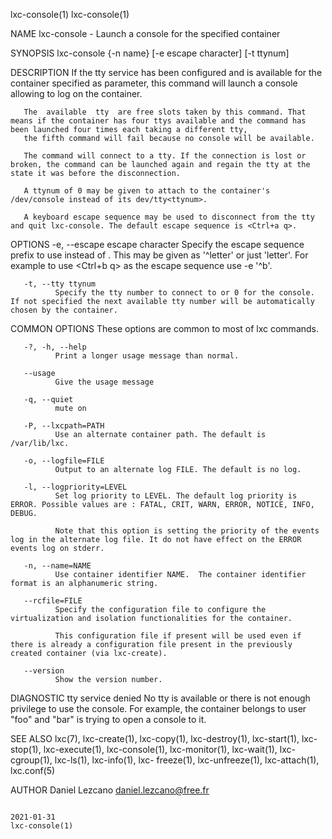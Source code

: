 lxc-console(1)                                                                                                                                                                   lxc-console(1)

NAME
       lxc-console - Launch a console for the specified container

SYNOPSIS
       lxc-console {-n name} [-e escape character] [-t ttynum]

DESCRIPTION
       If the tty service has been configured and is available for the container specified as parameter, this command will launch a console allowing to log on the container.

       The  available  tty  are free slots taken by this command. That means if the container has four ttys available and the command has been launched four times each taking a different tty,
       the fifth command will fail because no console will be available.

       The command will connect to a tty. If the connection is lost or broken, the command can be launched again and regain the tty at the state it was before the disconnection.

       A ttynum of 0 may be given to attach to the container's /dev/console instead of its dev/tty<ttynum>.

       A keyboard escape sequence may be used to disconnect from the tty and quit lxc-console. The default escape sequence is <Ctrl+a q>.

OPTIONS
       -e, --escape escape character
              Specify the escape sequence prefix to use instead of <Ctrl a>.  This may be given as '^letter' or just 'letter'. For example to use <Ctrl+b q> as  the  escape  sequence  use  -e
              '^b'.

       -t, --tty ttynum
              Specify the tty number to connect to or 0 for the console. If not specified the next available tty number will be automatically chosen by the container.

COMMON OPTIONS
       These options are common to most of lxc commands.

       -?, -h, --help
              Print a longer usage message than normal.

       --usage
              Give the usage message

       -q, --quiet
              mute on

       -P, --lxcpath=PATH
              Use an alternate container path. The default is /var/lib/lxc.

       -o, --logfile=FILE
              Output to an alternate log FILE. The default is no log.

       -l, --logpriority=LEVEL
              Set log priority to LEVEL. The default log priority is ERROR. Possible values are : FATAL, CRIT, WARN, ERROR, NOTICE, INFO, DEBUG.

              Note that this option is setting the priority of the events log in the alternate log file. It do not have effect on the ERROR events log on stderr.

       -n, --name=NAME
              Use container identifier NAME.  The container identifier format is an alphanumeric string.

       --rcfile=FILE
              Specify the configuration file to configure the virtualization and isolation functionalities for the container.

              This configuration file if present will be used even if there is already a configuration file present in the previously created container (via lxc-create).

       --version
              Show the version number.

DIAGNOSTIC
       tty service denied
              No tty is available or there is not enough privilege to use the console. For example, the container belongs to user "foo" and "bar" is trying to open a console to it.

SEE ALSO
       lxc(7),  lxc-create(1), lxc-copy(1), lxc-destroy(1), lxc-start(1), lxc-stop(1), lxc-execute(1), lxc-console(1), lxc-monitor(1), lxc-wait(1), lxc-cgroup(1), lxc-ls(1), lxc-info(1), lxc-
       freeze(1), lxc-unfreeze(1), lxc-attach(1), lxc.conf(5)

AUTHOR
       Daniel Lezcano <daniel.lezcano@free.fr>

                                                                                           2021-01-31                                                                            lxc-console(1)
